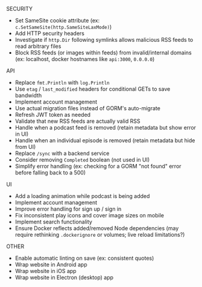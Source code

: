 SECURITY

- Set SameSite cookie attribute (ex: `c.SetSameSite(http.SameSiteLaxMode)`)
- Add HTTP security headers
- Investigate if `http.Dir` following symlinks allows malicious RSS feeds to read arbitrary files
- Block RSS feeds (or images within feeds) from invalid/internal domains (ex: localhost, docker hostnames like `api:3000`, `0.0.0.0`)

API

- Replace `fmt.Println` with `log.Println`
- Use `etag` / `last_modified` headers for conditional GETs to save bandwidth
- Implement account management
- Use actual migration files instead of GORM's auto-migrate
- Refresh JWT token as needed
- Validate that new RSS feeds are actually valid RSS
- Handle when a podcast feed is removed (retain metadata but show error in UI)
- Handle when an individual episode is removed (retain metadata but hide from UI)
- Replace `/sync` with a backend service
- Consider removing `Completed` boolean (not used in UI)
- Simplify error handling (ex: checking for a GORM "not found" error before falling back to a 500)

UI

- Add a loading animation while podcast is being added
- Implement account management
- Improve error handling for sign up / sign in
- Fix inconsistent play icons and cover image sizes on mobile
- Implement search functionality
- Ensure Docker reflects added/removed Node dependencies (may require rethinking `.dockerignore` or volumes; live reload limitations?)

OTHER

- Enable automatic linting on save (ex: consistent quotes)
- Wrap website in Android app
- Wrap website in iOS app
- Wrap website in Electron (desktop) app
